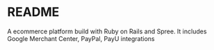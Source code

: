 # README

A ecommerce platform build with Ruby on Rails and Spree.
It includes Google Merchant Center, PayPal, PayU integrations
